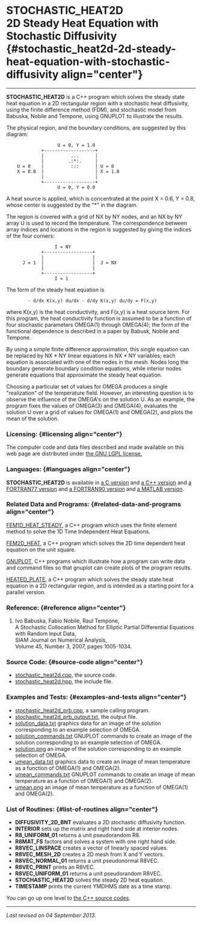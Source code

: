 STOCHASTIC\_HEAT2D\
2D Steady Heat Equation with Stochastic Diffusivity {#stochastic_heat2d-2d-steady-heat-equation-with-stochastic-diffusivity align="center"}
===================================================

------------------------------------------------------------------------

**STOCHASTIC\_HEAT2D** is a C++ program which solves the steady state
heat equation in a 2D rectangular region with a stochastic heat
diffusivity, using the finite difference method (FDM), and stochastic
model from Babuska, Nobile and Tempone, using GNUPLOT to illustrate the
results.

The physical region, and the boundary conditions, are suggested by this
diagram:

                       U = 0, Y = 1.0
                 +-------------------+
                 |          ...      |
                 |         .:*:.     |
        U = 0    |          :::      | U = 0
        X = 0.0  |                   | X = 1.0
                 |                   |
                 +-------------------+
                       U = 0, Y = 0.0
          

A heat source is applied, which is concentrated at the point X = 0.6, Y
= 0.8, whose center is suggested by the "\*" in the diagram.

The region is covered with a grid of NX by NY nodes, and an NX by NY
array U is used to record the temperature. The correspondence between
array indices and locations in the region is suggested by giving the
indices of the four corners:

                      I = NY
                 +------------------+
                 |                  |
          J = 1  |                  |  J = NX
                 |                  |
                 +------------------+
                      I = 1
          

The form of the steady heat equation is

            - d/dx K(x,y) du/dx - d/dy K(x,y) du/dy = F(x,y)
          

where K(x,y) is the heat conductivity, and F(x,y) is a heat source term.
For this program, the heat conductivity function is assumed to be a
function of four stochastic parameters OMEGA(1) through OMEGA(4); the
form of the functional dependence is described in a paper by Babusk,
Nobile and Tempone.

By using a simple finite difference approximation, this single equation
can be replaced by NX \* NY linear equations in NX \* NY variables; each
equation is associated with one of the nodes in the mesh. Nodes long the
boundary generate boundary condition equations, while interior nodes
generate equations that approximate the steady heat equation.

Choosing a particular set of values for OMEGA produces a single
"realization" of the temperature field. However, an interesting question
is to observe the influence of the OMEGA's on the solution U. As an
example, the program fixes the values of OMEGA(3) and OMEGA(4),
evaluates the solution U over a grid of values for OMEGA(1) and
OMEGA(2), and plots the mean of the solution.

### Licensing: {#licensing align="center"}

The computer code and data files described and made available on this
web page are distributed under [the GNU LGPL
license.](../../txt/gnu_lgpl.txt)

### Languages: {#languages align="center"}

**STOCHASTIC\_HEAT2D** is available in [a C
version](../../c_src/stochastic_heat2d/stochastic_heat2d.html) and [a
C++ version](../../cpp_src/stochastic_heat2d/stochastic_heat2d.html) and
[a FORTRAN77
version](../../f77_src/stochastic_heat2d/stochastic_heat2d.html) and [a
FORTRAN90 version](../../f_src/stochastic_heat2d/stochastic_heat2d.html)
and [a MATLAB
version](../../m_src/stochastic_heat2d/stochastic_heat2d.html).

### Related Data and Programs: {#related-data-and-programs align="center"}

[FEM1D\_HEAT\_STEADY](../../cpp_src/fem1d_heat_steady/fem1d_heat_steady.html),
a C++ program which uses the finite element method to solve the 1D Time
Independent Heat Equations.

[FEM2D\_HEAT](../../cpp_src/fem2d_heat/fem2d_heat.html), a C++ program
which solves the 2D time dependent heat equation on the unit square.

[GNUPLOT](../../cpp_src/gnuplot/gnuplot.html), C++ programs which
illustrate how a program can write data and command files so that
gnuplot can create plots of the program results.

[HEATED\_PLATE](../../cpp_src/heated_plate/heated_plate.html), a C++
program which solves the steady state heat equation in a 2D rectangular
region, and is intended as a starting point for a parallel version.

### Reference: {#reference align="center"}

1.  Ivo Babuska, Fabio Nobile, Raul Tempone,\
    A Stochastic Collocation Method for Elliptic Partial Differential
    Equations with Random Input Data,\
    SIAM Journal on Numerical Analysis,\
    Volume 45, Number 3, 2007, pages 1005-1034.

### Source Code: {#source-code align="center"}

-   [stochastic\_heat2d.cpp](stochastic_heat2d.cpp), the source code.
-   [stochastic\_heat2d.hpp](stochastic_heat2d.hpp), the include file.

### Examples and Tests: {#examples-and-tests align="center"}

-   [stochastic\_heat2d\_prb.cpp](stochastic_heat2d_prb.cpp), a sample
    calling program.
-   [stochastic\_heat2d\_prb\_output.txt](stochastic_heat2d_prb_output.txt),
    the output file.
-   [solution\_data.txt](solution_data.txt) graphics data for an image
    of the solution corresponding to an example selection of OMEGA.
-   [solution\_commands.txt](solution_commands.txt) GNUPLOT commands to
    create an image of the solution corresponding to an example
    selection of OMEGA.
-   [solution.png](solution.png) an image of the solution corresponding
    to an example selection of OMEGA.
-   [umean\_data.txt](umean_data.txt) graphics data to create an image
    of mean temperature as a function of OMEGA(1) and OMEGA(2).
-   [umean\_commands.txt](umean_commands.txt) GNUPLOT commands to create
    an image of mean temperature as a function of OMEGA(1) and OMEGA(2).
-   [umean.png](umean.png) an image of mean temperature as a function of
    OMEGA(1) and OMEGA(2).

### List of Routines: {#list-of-routines align="center"}

-   **DIFFUSIVITY\_2D\_BNT** evaluates a 2D stochastic diffusivity
    function.
-   **INTERIOR** sets up the matrix and right hand side at interior
    nodes.
-   **R8\_UNIFORM\_01** returns a unit pseudorandom R8.
-   **R8MAT\_FS** factors and solves a system with one right hand side.
-   **R8VEC\_LINSPACE** creates a vector of linearly spaced values.
-   **R8VEC\_MESH\_2D** creates a 2D mesh from X and Y vectors.
-   **R8VEC\_NORMAL\_01** returns a unit pseudonormal R8VEC.
-   **R8VEC\_PRINT** prints an R8VEC.
-   **R8VEC\_UNIFORM\_01** returns a unit pseudorandom R8VEC.
-   **STOCHASTIC\_HEAT2D** solves the steady 2D heat equation.
-   **TIMESTAMP** prints the current YMDHMS date as a time stamp.

You can go up one level to [the C++ source codes](../cpp_src.html).

------------------------------------------------------------------------

*Last revised on 04 September 2013.*
